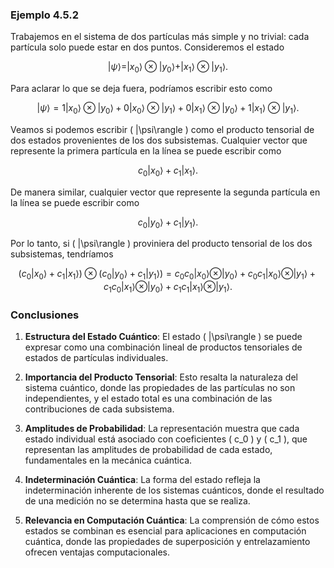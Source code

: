 ### Ejemplo 4.5.2

Trabajemos en el sistema de dos partículas más simple y no trivial: cada partícula solo puede estar en dos puntos. Consideremos el estado

$$
|\psi\rangle = |x_0\rangle \otimes |y_0\rangle + |x_1\rangle \otimes |y_1\rangle. \tag{4.103}
$$

Para aclarar lo que se deja fuera, podríamos escribir esto como

$$
|\psi\rangle = 1|x_0\rangle \otimes |y_0\rangle + 0|x_0\rangle \otimes |y_1\rangle + 0|x_1\rangle \otimes |y_0\rangle + 1|x_1\rangle \otimes |y_1\rangle. \tag{4.104}
$$

Veamos si podemos escribir \( |\psi\rangle \) como el producto tensorial de dos estados provenientes de los dos subsistemas. Cualquier vector que represente la primera partícula en la línea se puede escribir como

$$
c_0 |x_0\rangle + c_1 |x_1\rangle. \tag{4.105}
$$

De manera similar, cualquier vector que represente la segunda partícula en la línea se puede escribir como

$$
c_0 |y_0\rangle + c_1 |y_1\rangle. \tag{4.106}
$$

Por lo tanto, si \( |\psi\rangle \) proviniera del producto tensorial de los dos subsistemas, tendríamos

$$
(c_0 |x_0\rangle + c_1 |x_1\rangle) \otimes (c_0 |y_0\rangle + c_1 |y_1\rangle) = c_0 c_0 |x_0\rangle \otimes |y_0\rangle + c_0 c_1 |x_0\rangle \otimes |y_1\rangle + c_1 c_0 |x_1\rangle \otimes |y_0\rangle + c_1 c_1 |x_1\rangle \otimes |y_1\rangle.
$$

### Conclusiones

1. **Estructura del Estado Cuántico**: El estado \( |\psi\rangle \) se puede expresar como una combinación lineal de productos tensoriales de estados de partículas individuales.

2. **Importancia del Producto Tensorial**: Esto resalta la naturaleza del sistema cuántico, donde las propiedades de las partículas no son independientes, y el estado total es una combinación de las contribuciones de cada subsistema.

3. **Amplitudes de Probabilidad**: La representación muestra que cada estado individual está asociado con coeficientes \( c_0 \) y \( c_1 \), que representan las amplitudes de probabilidad de cada estado, fundamentales en la mecánica cuántica.

4. **Indeterminación Cuántica**: La forma del estado refleja la indeterminación inherente de los sistemas cuánticos, donde el resultado de una medición no se determina hasta que se realiza.

5. **Relevancia en Computación Cuántica**: La comprensión de cómo estos estados se combinan es esencial para aplicaciones en computación cuántica, donde las propiedades de superposición y entrelazamiento ofrecen ventajas computacionales.
